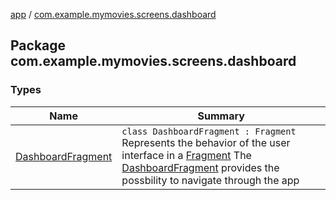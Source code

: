 [app](../index.md) / [com.example.mymovies.screens.dashboard](./index.md)

## Package com.example.mymovies.screens.dashboard

### Types

| Name | Summary |
|---|---|
| [DashboardFragment](-dashboard-fragment/index.md) | `class DashboardFragment : Fragment`<br>Represents the behavior of the user interface in a [Fragment](#) The [DashboardFragment](-dashboard-fragment/index.md) provides the possbility to navigate through the app |
